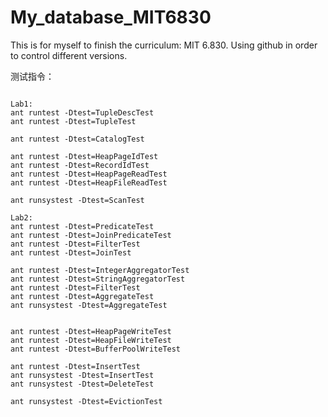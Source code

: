 # My_database_MIT6830

This is for myself to finish the curriculum: MIT 6.830. Using github in order to control different versions.





测试指令：

```shell

Lab1:
ant runtest -Dtest=TupleDescTest
ant runtest -Dtest=TupleTest

ant runtest -Dtest=CatalogTest

ant runtest -Dtest=HeapPageIdTest
ant runtest -Dtest=RecordIdTest
ant runtest -Dtest=HeapPageReadTest
ant runtest -Dtest=HeapFileReadTest

ant runsystest -Dtest=ScanTest

Lab2:
ant runtest -Dtest=PredicateTest
ant runtest -Dtest=JoinPredicateTest
ant runtest -Dtest=FilterTest
ant runtest -Dtest=JoinTest

ant runtest -Dtest=IntegerAggregatorTest
ant runtest -Dtest=StringAggregatorTest
ant runtest -Dtest=FilterTest
ant runtest -Dtest=AggregateTest
ant runsystest -Dtest=AggregateTest


ant runtest -Dtest=HeapPageWriteTest
ant runtest -Dtest=HeapFileWriteTest
ant runtest -Dtest=BufferPoolWriteTest

ant runtest -Dtest=InsertTest
ant runsystest -Dtest=InsertTest
ant runsystest -Dtest=DeleteTest

ant runsystest -Dtest=EvictionTest


```
